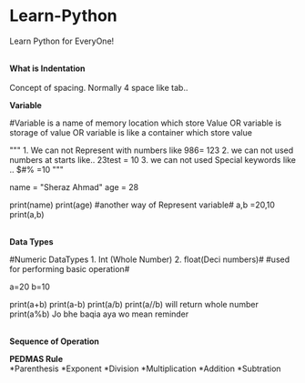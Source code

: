 # Learn-Python
Learn Python for EveryOne! </br></br>

**What  is Indentation** </br></br>
Concept of spacing. Normally 4 space like tab..</br>

**Variable**</br>

#Variable is a name of memory location which store Value OR variable is storage of value OR variable is like a container which store value

""" 1. We can not Represent with numbers like    986= 123
    2. we can not used numbers at starts like..   23test = 10
    3. we can not used Special keywords  like .. $#% =10
"""

name = "Sheraz Ahmad"
age = 28
      
print(name)
print(age)
#another way of Represent variable#
a,b =20,10
print(a,b)</br></br>

**Data Types**</br>

#Numeric DataTypes 1. Int (Whole Number) 2. float(Deci numbers)#
#used for performing basic operation#

a=20 
b=10

print(a+b)
print(a-b)
print(a/b)
print(a//b)   will return whole number
print(a%b)    Jo bhe baqia aya wo mean reminder</br></br>

**Sequence of Operation**
</br>

**PEDMAS Rule**
</br>
*Parenthesis
*Exponent
*Division
*Multiplication
*Addition
*Subtration







